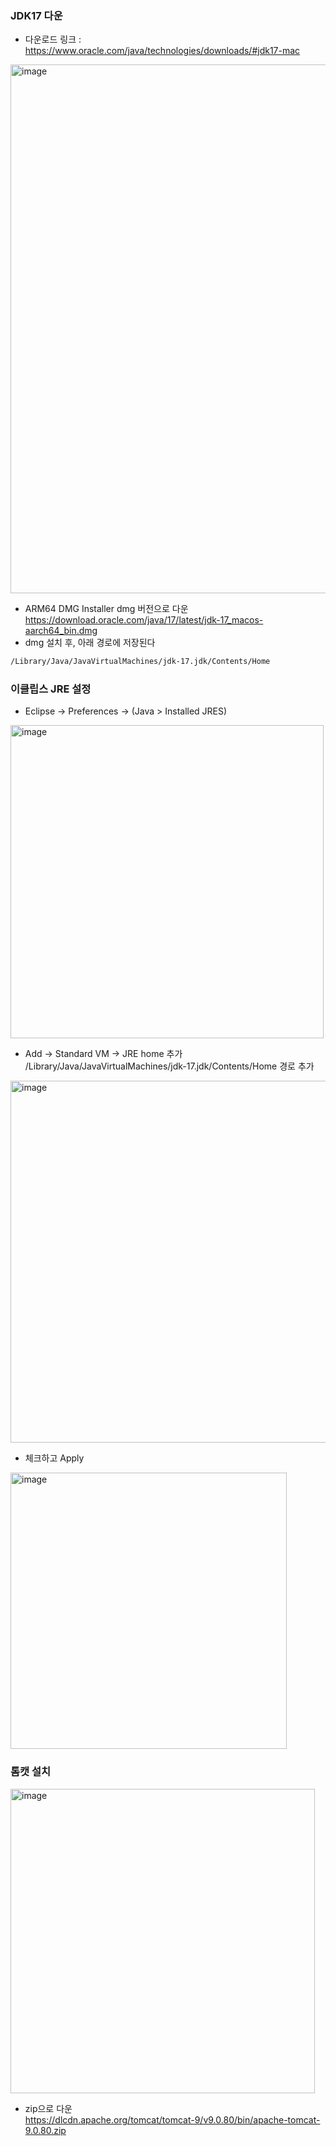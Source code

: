 ### JDK17 다운
- 다운로드 링크 : https://www.oracle.com/java/technologies/downloads/#jdk17-mac
<img width="846" alt="image" src="https://github.com/YeJi222/java-study/assets/70511859/a1d3ab53-1fb1-457f-9523-a22916acd71e">

- ARM64 DMG Installer dmg 버전으로 다운   
https://download.oracle.com/java/17/latest/jdk-17_macos-aarch64_bin.dmg
- dmg 설치 후, 아래 경로에 저장된다
```sh
/Library/Java/JavaVirtualMachines/jdk-17.jdk/Contents/Home
```

### 이클립스 JRE 설정
- Eclipse -> Preferences -> (Java > Installed JRES)
<img width="501" alt="image" src="https://github.com/YeJi222/java-study/assets/70511859/14d57de7-2069-40fe-b07a-1f742124a718">

- Add -> Standard VM -> JRE home 추가    
/Library/Java/JavaVirtualMachines/jdk-17.jdk/Contents/Home 경로 추가
<img width="579" alt="image" src="https://github.com/YeJi222/java-study/assets/70511859/4c40a610-1c6d-4b35-aad1-a42b2561a62a">

- 체크하고 Apply
<img width="442" alt="image" src="https://github.com/YeJi222/java-study/assets/70511859/a25e9ec1-8ae3-4164-be36-1b0b5b108a14">

### 톰캣 설치
<img width="487" alt="image" src="https://github.com/YeJi222/java-study/assets/70511859/8ffc0d4c-a800-412c-a504-6a04c538378b">

- zip으로 다운   
https://dlcdn.apache.org/tomcat/tomcat-9/v9.0.80/bin/apache-tomcat-9.0.80.zip
